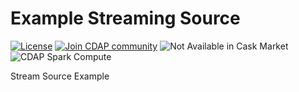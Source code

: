 # Example Streaming Source

[![License](https://img.shields.io/badge/License-Apache%202.0-blue.svg)](https://opensource.org/licenses/Apache-2.0)
[![Join CDAP community](https://cdap-users.herokuapp.com/badge.svg?t=wrangler)](https://cdap-users.herokuapp.com?t=1) <img  alt="Not Available in Cask Market" src="https://cdap-users.herokuapp.com/assets/cm-notavailable.svg"/> <img  alt="CDAP Spark Compute" src="https://cdap-users.herokuapp.com/assets/cdap-sparkcompute.svg"/>


Stream Source Example
